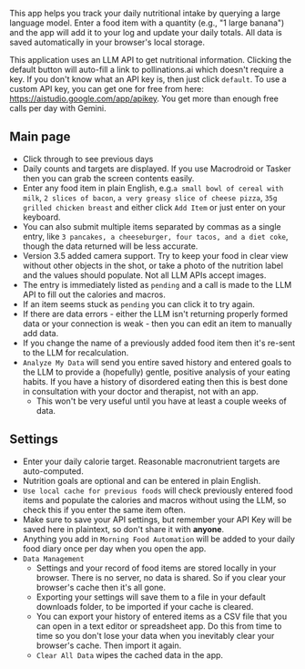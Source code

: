 This app helps you track your daily nutritional intake by querying a large language model. Enter a food item with a quantity (e.g., "1 large banana") and the app will add it to your log and update your daily totals. All data is saved automatically in your browser's local storage.

This application uses an LLM API to get nutritional information. Clicking the default button will auto-fill a link to pollinations.ai which doesn't require a key. If you don't know what an API key is, then just click `default`. To use a custom API key, you can get one for free from here: https://aistudio.google.com/app/apikey. You get more than enough free calls per day with Gemini. 


## Main page
- Click through to see previous days
- Daily counts and targets are displayed. If you use Macrodroid or Tasker then you can grab the screen contents easily.
- Enter any food item in plain English, e.g.`a small bowl of cereal with milk`, `2 slices of bacon`, `a very greasy slice of cheese pizza`, `35g grilled chicken breast` and either click `Add Item` or just enter on your keyboard.
- You can also submit multiple items separated by commas as a single entry, like `3 pancakes, a cheeseburger, four tacos, and a diet coke`, though the data returned will be less accurate.
- Version 3.5 added camera support. Try to keep your food in clear view without other objects in the shot, or take a photo of the nutrition label and the values should populate. Not all LLM APIs accept images.
- The entry is immediately listed as `pending` and a call is made to the LLM API to fill out the calories and macros.
- If an item seems stuck as `pending` you can click it to try again.
- If there are data errors - either the LLM isn't returning properly formed data or your connection is weak - then you can edit an item to manually add data.
- If you change the name of a previously added food item then it's re-sent to the LLM for recalculation.
- `Analyze My Data` will send you entire saved history and entered goals to the LLM to provide a (hopefully) gentle, positive analysis of your eating habits. If you have a history of disordered eating then this is best done in consultation with your doctor and therapist, not with an app.
  - This won't be very useful until you have at least a couple weeks of data.


## Settings
- Enter your daily calorie target. Reasonable macronutrient targets are auto-computed. 
- Nutrition goals are optional and can be entered in plain English.
- `Use local cache for previous foods` will check previously entered food items and populate the calories and macros without using the LLM, so check this if you enter the same item often.
- Make sure to save your API settings, but remember your API Key will be saved here in plaintext, so don't share it with **anyone**.
- Anything you add in `Morning Food Automation` will be added to your daily food diary once per day when you open the app.
- `Data Management`
  - Settings and your record of food items are stored locally in your browser. There is no server, no data is shared. So if you clear your browser's cache then it's all gone.
  - Exporting your settings will save them to a file in your default downloads folder, to be imported if your cache is cleared.
  - You can export your history of entered items as a CSV file that you can open in a text editor or spreadsheet app. Do this from time to time so you don't lose your data when you inevitably clear your browser's cache. Then import it again.
  - `Clear All Data` wipes the cached data in the app.

